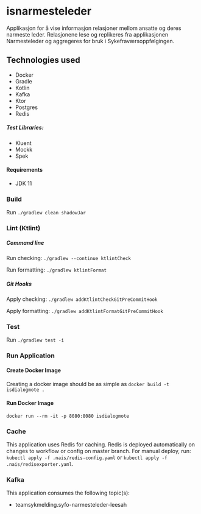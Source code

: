 # isnarmesteleder
Applikasjon for å vise informasjon relasjoner mellom ansatte og deres narmeste leder. Relasjonene lese og replikeres fra applikasjonen Narmesteleder og aggregeres for bruk i Sykefraværsoppfølgingen.

## Technologies used

* Docker
* Gradle
* Kotlin
* Kafka
* Ktor
* Postgres
* Redis

##### Test Libraries:

* Kluent
* Mockk
* Spek

#### Requirements

* JDK 11

### Build

Run `./gradlew clean shadowJar`

### Lint (Ktlint)

##### Command line

Run checking: `./gradlew --continue ktlintCheck`

Run formatting: `./gradlew ktlintFormat`

##### Git Hooks

Apply checking: `./gradlew addKtlintCheckGitPreCommitHook`

Apply formatting: `./gradlew addKtlintFormatGitPreCommitHook`

### Test

Run `./gradlew test -i`

### Run Application

#### Create Docker Image

Creating a docker image should be as simple as `docker build -t isdialogmote .`

#### Run Docker Image

`docker run --rm -it -p 8080:8080 isdialogmote`

### Cache

This application uses Redis for caching. Redis is deployed automatically on changes to workflow or config on master
branch. For manual deploy, run: `kubectl apply -f .nais/redis-config.yaml`
or `kubectl apply -f .nais/redisexporter.yaml`.

### Kafka

This application consumes the following topic(s):

* teamsykmelding.syfo-narmesteleder-leesah
